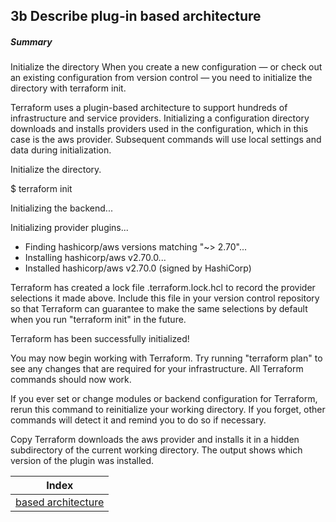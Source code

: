 ## 3b Describe plug-in based architecture

##### Summary

Initialize the directory
When you create a new configuration — or check out an existing configuration from version control — you need to initialize the directory with terraform init.

Terraform uses a plugin-based architecture to support hundreds of infrastructure and service providers. Initializing a configuration directory downloads and installs providers used in the configuration, which in this case is the aws provider. Subsequent commands will use local settings and data during initialization.

Initialize the directory.

$ terraform init

Initializing the backend...

Initializing provider plugins...
- Finding hashicorp/aws versions matching "~> 2.70"...
- Installing hashicorp/aws v2.70.0...
- Installed hashicorp/aws v2.70.0 (signed by HashiCorp)

Terraform has created a lock file .terraform.lock.hcl to record the provider
selections it made above. Include this file in your version control repository
so that Terraform can guarantee to make the same selections by default when
you run "terraform init" in the future.

Terraform has been successfully initialized!

You may now begin working with Terraform. Try running "terraform plan" to see
any changes that are required for your infrastructure. All Terraform commands
should now work.

If you ever set or change modules or backend configuration for Terraform,
rerun this command to reinitialize your working directory. If you forget, other
commands will detect it and remind you to do so if necessary.

Copy
Terraform downloads the aws provider and installs it in a hidden subdirectory of the current working directory. The output shows which version of the plugin was installed.

| Index |
|:----------:|
|[based architecture](https://learn.hashicorp.com/tutorials/terraform/aws-build#initialize-the-directory)|